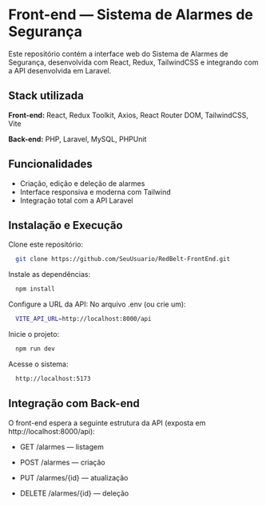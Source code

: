 # Front-end — Sistema de Alarmes de Segurança

Este repositório contém a interface web do Sistema de Alarmes de Segurança, desenvolvida com React, Redux, TailwindCSS e integrando com a API desenvolvida em Laravel.

## Stack utilizada

**Front-end:** React, Redux Toolkit, Axios, React Router DOM, TailwindCSS, Vite

**Back-end:** PHP, Laravel, MySQL, PHPUnit

## Funcionalidades

- Criação, edição e deleção de alarmes
- Interface responsiva e moderna com Tailwind
- Integração total com a API Laravel

## Instalação e Execução

Clone este repositório:

```bash
  git clone https://github.com/SeuUsuario/RedBelt-FrontEnd.git
```

Instale as dependências:

```bash
  npm install
```

Configure a URL da API:
No arquivo .env (ou crie um):

```bash
  VITE_API_URL=http://localhost:8000/api
```

Inicie o projeto:

```bash
  npm run dev
```

Acesse o sistema:

```bash
  http://localhost:5173

```

## Integração com Back-end

O front-end espera a seguinte estrutura da API (exposta em http://localhost:8000/api):

- GET /alarmes — listagem

- POST /alarmes — criação

- PUT /alarmes/{id} — atualização

- DELETE /alarmes/{id} — deleção
